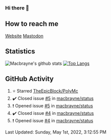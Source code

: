 ### Hi there 👋
## How to reach me
[Website](https://macbrayne.de)
[Mastodon](https://norden.social/@florentin)
<!--
Missing: Email
-->
## Statistics
![Macbrayne's github stats](https://github-readme-stats.vercel.app/api?username=macbrayne&count_private=true&show_icons=true&hide_rank=true&custom_title=macbrayne's%20GitHub%20Stats)
[![Top Langs](https://github-readme-stats.vercel.app/api/top-langs/?username=macbrayne&exclude_repo=liftron&layout=compact)](https://github.com/anuraghazra/github-readme-stats)
## GitHub Activity

<!--RECENT_ACTIVITY:start-->
1. ⭐ Starred [TheEpicBlock/PolyMc](https://github.com/TheEpicBlock/PolyMc)
2. ✔️ Closed issue [#5](https://github.com/macbrayne/status/issues/5) in [macbrayne/status](https://github.com/macbrayne/status)
3. ❗️ Opened issue [#5](https://github.com/macbrayne/status/issues/5) in [macbrayne/status](https://github.com/macbrayne/status)
4. ✔️ Closed issue [#4](https://github.com/macbrayne/status/issues/4) in [macbrayne/status](https://github.com/macbrayne/status)
5. ❗️ Opened issue [#4](https://github.com/macbrayne/status/issues/4) in [macbrayne/status](https://github.com/macbrayne/status)
<!--RECENT_ACTIVITY:end-->

<!--RECENT_ACTIVITY:last_update-->
Last Updated: Sunday, May 1st, 2022, 3:12:55 PM
<!--RECENT_ACTIVITY:last_update_end-->


<!--
**macbrayne/macbrayne** is a ✨ _special_ ✨ repository because its `README.md` (this file) appears on your GitHub profile.

Here are some ideas to get you started:

- 🔭 I’m currently working on ...
- 🌱 I’m currently learning ...
- 👯 I’m looking to collaborate on ...
- 🤔 I’m looking for help with ...
- 💬 Ask me about ...
- 📫 How to reach me: ...
- 😄 Pronouns: ...
- ⚡ Fun fact: ...
-->
